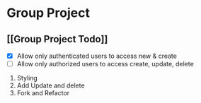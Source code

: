 # Group Project

## [[Group Project Todo]]
- [x] Allow only authenticated users to access new & create
- [ ] Allow only authorized users to access create, update, delete

1. Styling
2. Add Update and delete
3. Fork and Refactor